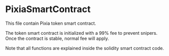 # PixiaSmartContract

This file contain Pixia token smart contract.

The token smart contract is initialized with a 99% fee to prevent snipers. Once the contract is stable, normal fee will apply.

Note that all functions are explained inside the solidity smart contract code.